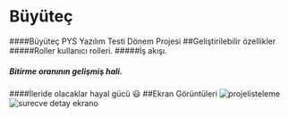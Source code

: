 # Büyüteç 
####Büyüteç PYS Yazılım Testi Dönem Projesi
##Geliştirilebilir özellikler
#####Roller kullanıcı rolleri.
#####İş akışı.
##### Bitirme oranının gelişmiş hali.
####İleride olacaklar hayal gücü :smiley:
##Ekran Görüntüleri
![projelisteleme](https://cloud.githubusercontent.com/assets/13600735/21553586/21aa8a4c-ce1a-11e6-9938-cb8d0e8af3dd.png)
![surecve detay ekrano](https://cloud.githubusercontent.com/assets/13600735/21553591/254817c8-ce1a-11e6-9193-dbe808d55a1f.png)

